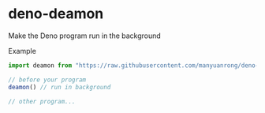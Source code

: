 # deno-deamon
Make the Deno program run in the background

Example

```ts
import deamon from "https://raw.githubusercontent.com/manyuanrong/deno-deamon/master/mod.ts"

// before your program
deamon() // run in background

// other program...
```
